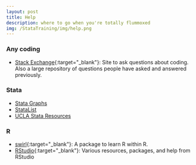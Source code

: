 ```yaml
---
layout: post
title: Help
description: where to go when you're totally flummoxed
img: /StataTraining/img/help.png
---
```


### Any coding
- [Stack Exchange](http://stackoverflow.com/){:target="_blank"}: Site to ask questions about coding. Also a large repository of questions people have asked and answered previously.

### Stata
- <a href = "http://www.stata.com/support/faqs/graphics/gph/stata-graphs/" target="_blank">Stata Graphs</a> 
- <a href = "http://www.statalist.org/" target="_blank">StataList</a> 
- <a href = "http://www.ats.ucla.edu/stat/stata/" target="_blank">UCLA Stata Resources</a> 

### R
- [swirl](http://swirlstats.com/){:target="_blank"}: A package to learn R within R.
- [RStudio](https://www.rstudio.com/resources/faqs/){:target="_blank"}: Various resources, packages, and help from RStudio